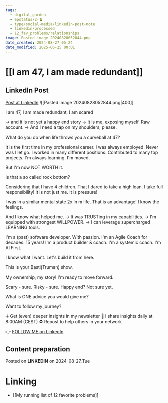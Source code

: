 ```yaml
---
tags:
  - digital_garden
  - epstatus/2-🪴
  - type/social-media/linkedIn-post-note
  - linkedin/processed
  - 12_fav_problems/relationships
image: Pasted image 20240828052844.png
date_created: 2024-08-27 05:24
date_modified: 2025-06-25 00:01
---
```

# [[I am 47, I am made redundant]]

## LinkedIn Post

[Post at LinkedIn](https://www.linkedin.com/posts/sebastiankamilli_i-am-47-i-am-made-redundant-i-am-scared-activity-7234077296318447616-ZMdQ?utm_source=share&utm_medium=member_desktop)
![[Pasted image 20240828052844.png|400]]  

I am 47, I am made redundant, I am scared

→ and it is not yet a happy end story
→ It is me, exposing myself. Raw account.
→ And I need a tap on my shoulders, please.

What do you do when life throws you a curveball at 47?

It is the first time in my professional career.
I was always employed. Never was I let go.
I worked in many different positions.
Contributed to many top projects.
I'm always learning. I'm moved.

But I'm now NOT WORTH it.

Is that a so called rock bottom?

Considering that I have 4 children.
That I dared to take a high loan.
I take full responsibility!
It is not just me.
It is pressure!

I was in a similar mental state 2x in m life.
That is an advantage! I know the feelings.

And I know what helped me.
→ It was TRUSTing in my capabilities.
→ I'm equipped with strongest WILLPOWER.
→ I can leverage supercharged LEARNING tools.

I'm a (past) software developer. With passion.
I'm an Agile Coach for decades. 15 years!
I'm a product builder & coach.
I'm a systemic coach.
I'm AI First. 

I know what I want. 
Let's build it from here.

This is your Basti(Truman) show.

My ownership, my story! 
I'm ready to move forward.

Scary - sure. Risky - sure. 
Happy end? Not sure yet.

What is ONE advice you would give me?

Want to follow my journey?

➕ Get (even) deeper insights in my newsletter
🔔 I share insights daily at 8:00AM (CEST)
♻ Repost to help others in your network

👉 [FOLLOW ME on LinkedIn](https://www.linkedin.com/comm/mynetwork/discovery-see-all?usecase=PEOPLE_FOLLOWS&followMember=sebastiankamilli)

## Content preparation

Posted on **LINKEDIN** on 2024-08-27_Tue

# Linking

+ [[My running list of 12 favorite problems]]